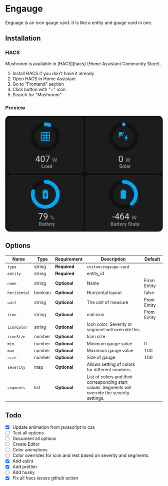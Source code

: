 # Engauge

Enguage is an icon gauge card. It is like a entity and gauge card in one.

## Installation

### HACS

Mushroom is available in [HACS][hacs] (Home Assistant Community Store).

1. Install HACS if you don't have it already
2. Open HACS in Home Assistant
3. Go to "Frontend" section
4. Click button with "+" icon
5. Search for "Mushroom"

### Preview

![preview](images/preview.svg)

## Options

| Name         | Type    | Requirement  | Description                                                                                        | Default     |
| ------------ | ------- | ------------ | -------------------------------------------------------------------------------------------------- | ----------- |
| `type`       | string  | **Required** | `custom:engauge-card`                                                                              |             |
| `entity`     | string  | **Required** | entity_id                                                                                          |             |
| `name`       | string  | **Optional** | Name                                                                                               | From Entity |
| `horizontal` | boolean | **Optional** | Horizontal layout                                                                                  | false       |
| `unit`       | string  | **Optional** | The unit of measure                                                                                | From Entity |
| `icon`       | string  | **Optional** | mdi:icon                                                                                           | From Entity |
| `iconColor`  | string  | **Optional** | Icon color. Severity or segment will override this                                                 |             |
| `iconSize`   | number  | **Optional** | Icon size                                                                                          |             |
| `min`        | number  | **Optional** | Minimum gauge value                                                                                | 0           |
| `max`        | number  | **Optional** | Maximum gauge value                                                                                | 100         |
| `size`       | number  | **Optional** | Size of gauge                                                                                      | 100         |
| `severity`   | map     | **Optional** | Allows setting of colors for different numbers.                                                    |             |
| `segments`   | list    | **Optional** | List of colors and their corresponding start values. Segments will override the severity settings. |             |

## Todo

- [x] Update animation from javascript to css
- [ ] Test all options
- [ ] Document all options
- [ ] Create Editor
- [ ] Color animations
- [ ] Color overrides for icon and rest based on severity and segments.
- [x] Add eslint
- [x] Add prettier
- [ ] Add husky
- [x] Fix all hacs issues github action
